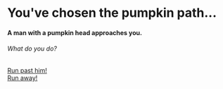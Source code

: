 # You've chosen the pumpkin path...
#### A man with a pumpkin head approaches you.  
###### What do you do?

[Run past him!](darkness.md)  
[Run away!](../lost.md)
